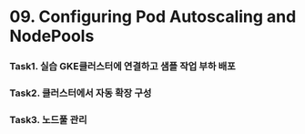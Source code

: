 # 09. Configuring Pod Autoscaling and NodePools

### Task1. 실습 GKE클러스터에 연결하고 샘플 작업 부하 배포

### Task2. 클러스터에서 자동 확장 구성

### Task3. 노드풀 관리